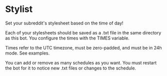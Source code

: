 Stylist
==========

Set your subreddit's stylesheet based on the time of day!

Each of your stylesheets should be saved as a .txt file in the same directory as this bot. You configure the times with the TIMES variable.

Times refer to the UTC timezone, must be zero-padded, and must be in 24h mode. See examples.

You can add or remove as many schedules as you want. You must restart the bot for it to notice new .txt files or changes to the schedule.